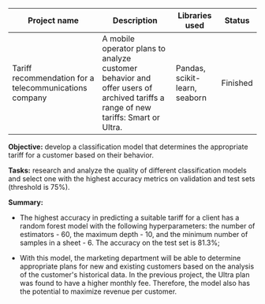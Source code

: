 | Project name              | Description   | Libraries used | Status |
| ------------------------- | ------------- | -------------- | ------ |
| Tariff recommendation for a telecommunications company   | A mobile operator plans to analyze customer behavior and offer users of archived tariffs a range of new tariffs: Smart or Ultra.| Pandas, scikit-learn, seaborn| Finished |

**Objective:** develop a classification model that determines the appropriate tariff for a customer based on their behavior.

**Tasks:** research and analyze the quality of different classification models and select one with the highest accuracy metrics on validation and test sets (threshold is 75%).

**Summary:** 
* The highest accuracy in predicting a suitable tariff for a client has a random forest model with the following hyperparameters: the number of estimators - 60, the maximum depth - 10, and the minimum number of samples in a sheet - 6. The accuracy on the test set is 81.3%;

* With this model, the marketing department will be able to determine appropriate plans for new and existing customers based on the analysis of the customer's historical data. In the previous project, the Ultra plan was found to have a higher monthly fee. Therefore, the model also has the potential to maximize revenue per customer.